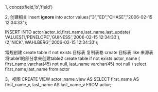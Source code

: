1, concat(field,'b','field')

2,
创建相关
insert **ignore** into actor values("3","ED","CHASE","2006-02-15 12:34:33");

INSERT INTO actor(actor_id,first_name,last_name,last_update)
VALUES(1,'PENELOPE','GUINESS','2006-02-15 12:34:33'),
      (2,'NICK','WAHLBERG','2006-02-15 12:34:33');
          
常规创建
create table if not exists 目标表
复制表格
create 目标表 like 来源表
将table1的部分拿来创建table2
create table if not exists actor_name
(
first_name varchar(45) not null,
last_name varchar(45) not null
)
select first_name,last_name
from actor

3，视图
CREATE VIEW actor_name_view
AS 
SELECT first_name AS first_name_v, last_name AS last_name_v
FROM actor;

